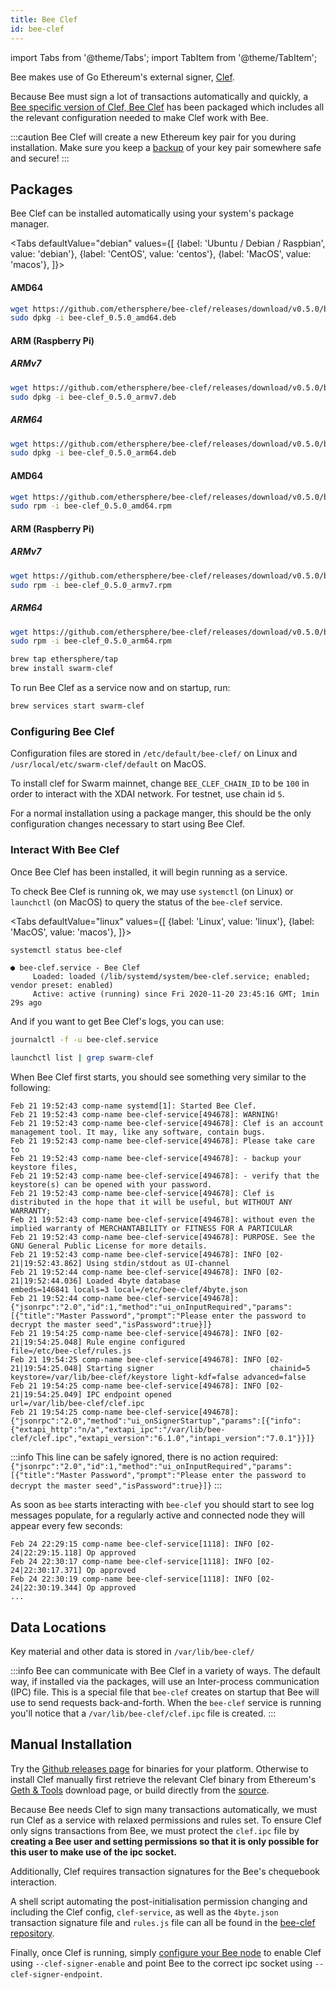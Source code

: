 ```yaml
---
title: Bee Clef
id: bee-clef
---
```


import Tabs from '@theme/Tabs';
import TabItem from '@theme/TabItem';

Bee makes use of Go Ethereum's external signer, [Clef](https://geth.ethereum.org/docs/clef/tutorial).

Because Bee must sign a lot of transactions automatically and quickly, a [Bee specific version of Clef, Bee Clef](https://github.com/ethersphere/bee-clef) has been packaged which includes all the relevant configuration needed to make Clef work with Bee.

:::caution
Bee Clef will create a new Ethereum key pair for you during installation. Make sure you keep a [backup](/docs/working-with-bee/backups) of your key pair somewhere safe and secure!
:::

## Packages

Bee Clef can be installed automatically using your system's package manager.




<Tabs
  defaultValue="debian"
  values={[
    {label: 'Ubuntu / Debian / Raspbian', value: 'debian'},
    {label: 'CentOS', value: 'centos'},
    {label: 'MacOS', value: 'macos'},
  ]}>
<TabItem value="debian">

#### AMD64

```bash
wget https://github.com/ethersphere/bee-clef/releases/download/v0.5.0/bee-clef_0.5.0_amd64.deb
sudo dpkg -i bee-clef_0.5.0_amd64.deb
```

#### ARM (Raspberry Pi)

##### ARMv7

```bash
wget https://github.com/ethersphere/bee-clef/releases/download/v0.5.0/bee-clef_0.5.0_armv7.deb
sudo dpkg -i bee-clef_0.5.0_armv7.deb
```

##### ARM64

```bash
wget https://github.com/ethersphere/bee-clef/releases/download/v0.5.0/bee-clef_0.5.0_arm64.deb
sudo dpkg -i bee-clef_0.5.0_arm64.deb
```

</TabItem>
<TabItem value="centos">

#### AMD64

```bash
wget https://github.com/ethersphere/bee-clef/releases/download/v0.5.0/bee-clef_0.5.0_amd64.rpm
sudo rpm -i bee-clef_0.5.0_amd64.rpm
```

#### ARM (Raspberry Pi)

##### ARMv7

```bash
wget https://github.com/ethersphere/bee-clef/releases/download/v0.5.0/bee-clef_0.5.0_armv7.rpm
sudo rpm -i bee-clef_0.5.0_armv7.rpm
```

##### ARM64

```bash
wget https://github.com/ethersphere/bee-clef/releases/download/v0.5.0/bee-clef_0.5.0_arm64.rpm
sudo rpm -i bee-clef_0.5.0_arm64.rpm
```

</TabItem>
<TabItem value="macos">

```bash
brew tap ethersphere/tap
brew install swarm-clef
```

To run Bee Clef as a service now and on startup, run:

```bash
brew services start swarm-clef
```

</TabItem>
</Tabs>


### Configuring Bee Clef
Configuration files are stored in `/etc/default/bee-clef/` on Linux and `/usr/local/etc/swarm-clef/default` on MacOS.

To install clef for Swarm mainnet, change `BEE_CLEF_CHAIN_ID` to be `100` in order to interact with the XDAI network. For testnet, use chain id `5`.

For a normal installation using a package manger, this should be the only configuration changes necessary to start using Bee Clef.

### Interact With Bee Clef

Once Bee Clef has been installed, it will begin running as a service.

To check Bee Clef is running ok, we may use `systemctl` (on Linux) or `launchctl` (on MacOS) to query the status of the `bee-clef` service.


<Tabs
  defaultValue="linux"
  values={[
    {label: 'Linux', value: 'linux'},
    {label: 'MacOS', value: 'macos'},
  ]}>
  <TabItem value="linux">

```bash
systemctl status bee-clef
```

```
● bee-clef.service - Bee Clef
     Loaded: loaded (/lib/systemd/system/bee-clef.service; enabled; vendor preset: enabled)
     Active: active (running) since Fri 2020-11-20 23:45:16 GMT; 1min 29s ago
```

And if you want to get Bee Clef's logs, you can use:

```bash
journalctl -f -u bee-clef.service
```

</TabItem>
  <TabItem value="macos">

```bash
launchctl list | grep swarm-clef
```

  </TabItem>
</Tabs>

When Bee Clef first starts, you should see something very similar to the following:
```log
Feb 21 19:52:43 comp-name systemd[1]: Started Bee Clef.
Feb 21 19:52:43 comp-name bee-clef-service[494678]: WARNING!
Feb 21 19:52:43 comp-name bee-clef-service[494678]: Clef is an account management tool. It may, like any software, contain bugs.
Feb 21 19:52:43 comp-name bee-clef-service[494678]: Please take care to
Feb 21 19:52:43 comp-name bee-clef-service[494678]: - backup your keystore files,
Feb 21 19:52:43 comp-name bee-clef-service[494678]: - verify that the keystore(s) can be opened with your password.
Feb 21 19:52:43 comp-name bee-clef-service[494678]: Clef is distributed in the hope that it will be useful, but WITHOUT ANY WARRANTY;
Feb 21 19:52:43 comp-name bee-clef-service[494678]: without even the implied warranty of MERCHANTABILITY or FITNESS FOR A PARTICULAR
Feb 21 19:52:43 comp-name bee-clef-service[494678]: PURPOSE. See the GNU General Public License for more details.
Feb 21 19:52:43 comp-name bee-clef-service[494678]: INFO [02-21|19:52:43.862] Using stdin/stdout as UI-channel
Feb 21 19:52:44 comp-name bee-clef-service[494678]: INFO [02-21|19:52:44.036] Loaded 4byte database                    embeds=146841 locals=3 local=/etc/bee-clef/4byte.json
Feb 21 19:52:44 comp-name bee-clef-service[494678]: {"jsonrpc":"2.0","id":1,"method":"ui_onInputRequired","params":[{"title":"Master Password","prompt":"Please enter the password to decrypt the master seed","isPassword":true}]}
Feb 21 19:54:25 comp-name bee-clef-service[494678]: INFO [02-21|19:54:25.048] Rule engine configured                   file=/etc/bee-clef/rules.js
Feb 21 19:54:25 comp-name bee-clef-service[494678]: INFO [02-21|19:54:25.048] Starting signer                          chainid=5 keystore=/var/lib/bee-clef/keystore light-kdf=false advanced=false
Feb 21 19:54:25 comp-name bee-clef-service[494678]: INFO [02-21|19:54:25.049] IPC endpoint opened                      url=/var/lib/bee-clef/clef.ipc
Feb 21 19:54:25 comp-name bee-clef-service[494678]: {"jsonrpc":"2.0","method":"ui_onSignerStartup","params":[{"info":{"extapi_http":"n/a","extapi_ipc":"/var/lib/bee-clef/clef.ipc","extapi_version":"6.1.0","intapi_version":"7.0.1"}}]}
```

:::info
This line can be safely ignored, there is no action required: `{"jsonrpc":"2.0","id":1,"method":"ui_onInputRequired","params":[{"title":"Master Password","prompt":"Please enter the password to decrypt the master seed","isPassword":true}]}`
:::



As soon as `bee` starts interacting with `bee-clef` you should start to see log messages populate, for a regularly active and connected node they will appear every few seconds:
```
Feb 24 22:29:15 comp-name bee-clef-service[1118]: INFO [02-24|22:29:15.118] Op approved
Feb 24 22:30:17 comp-name bee-clef-service[1118]: INFO [02-24|22:30:17.371] Op approved
Feb 24 22:30:19 comp-name bee-clef-service[1118]: INFO [02-24|22:30:19.344] Op approved
...
```


## Data Locations

Key material and other data is stored in `/var/lib/bee-clef/`

:::info
Bee can communicate with Bee Clef in a variety of ways. The default way, if installed via the packages, will use an Inter-process communication (IPC) file. This is a special file that `bee-clef` creates on startup that Bee will use to send requests back-and-forth. When the `bee-clef` service is running you'll notice that a `/var/lib/bee-clef/clef.ipc` file is created.
:::

## Manual Installation

Try the [Github releases page](https://github.com/ethersphere/bee-clef/releases) for binaries for your platform. Otherwise to install Clef manually first retrieve the relevant Clef binary from Ethereum's [Geth & Tools](https://geth.ethereum.org/downloads/) download page, or build directly from the [source](https://github.com/ethereum/go-ethereum/wiki/Building-Ethereum).

Because Bee needs Clef to sign many transactions automatically, we must run Clef as a service with relaxed permissions and rules set. To ensure Clef only signs transactions from Bee, we must protect the `clef.ipc` file by **creating a Bee user and setting permissions so that it is only possible for this user to make use of the ipc socket.**

Additionally, Clef requires transaction signatures for the Bee's chequebook interaction.

A shell script automating the post-initialisation permission changing and including the Clef config, `clef-service`, as well as the `4byte.json` transaction signature file and `rules.js` file can all be found in the [bee-clef repository](https://github.com/ethersphere/bee-clef/tree/master/packaging).

Finally, once Clef is running, simply [configure your Bee node](/docs/working-with-bee/configuration) to enable Clef using `--clef-signer-enable` and point Bee to the correct ipc socket using `--clef-signer-endpoint`.
